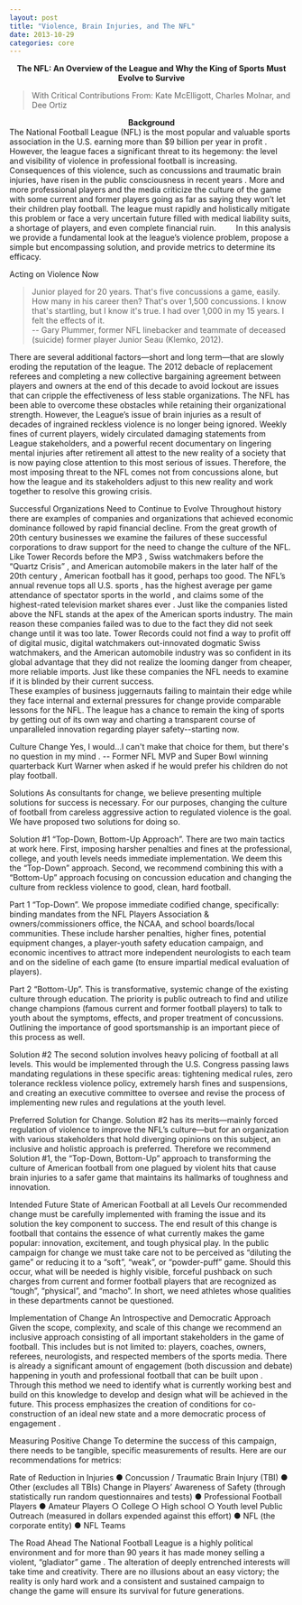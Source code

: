 ```yaml
---
layout: post
title: "Violence, Brain Injuries, and The NFL" 
date: 2013-10-29 
categories: core 
---
```


**<center>The NFL: An Overview of the League and
Why the King of Sports Must Evolve to Survive</center>**

>With Critical Contributions From:
>Kate McElligott, Charles Molnar, and Dee Ortiz

**<center>Background</center>**
The National Football League (NFL) is the most popular  and valuable sports association in the U.S. earning more than $9 billion per year in profit . However, the league faces a significant threat to its hegemony: the level and visibility of violence in professional football is increasing. Consequences of this violence, such as concussions and traumatic brain injuries, have risen in the public consciousness in recent years . More and more professional players and the media criticize the culture of the game with some current and former players going as far as saying they won’t let their children play football. The league must rapidly and holistically mitigate this problem or face a very uncertain future filled with medical liability suits, a shortage of players, and even complete financial ruin.
&nbsp;&nbsp;&nbsp;&nbsp;&nbsp;&nbsp;&nbsp;&nbsp;In this analysis we provide a fundamental look at the league’s violence problem, propose a simple but encompassing solution, and provide metrics to determine its efficacy.

Acting on Violence Now
>Junior played for 20 years. That's five concussions a game, easily. How many in his career then? That's over 1,500 concussions. I know that's startling, but I know it's true. I had over 1,000 in my 15 years. I felt the effects of it.  
-- Gary Plummer, former NFL linebacker and teammate of deceased (suicide) former player Junior Seau (Klemko, 2012).

There are several additional factors—short and long term—that are slowly eroding the reputation of the league. The 2012 debacle of replacement referees  and completing a new collective bargaining agreement between players and owners at the end of this decade to avoid lockout  are issues that can cripple the effectiveness of less stable organizations. The NFL has been able to overcome these obstacles while retaining their organizational strength. However, the League’s issue of brain injuries as a result of decades of ingrained reckless violence is no longer being ignored.  Weekly fines of current players, widely circulated damaging statements from League stakeholders, and a powerful recent documentary on lingering mental injuries after retirement all attest to the new reality of a society that is now paying close attention to this most serious of issues. Therefore, the most imposing threat to the NFL comes not from concussions alone, but how the league and its stakeholders adjust to this new reality and work together to resolve this growing crisis.

Successful Organizations Need to Continue to Evolve
Throughout history there are examples of companies and organizations that achieved economic dominance followed by rapid financial decline. From the great growth of 20th century businesses we examine the failures of these successful corporations to draw support for the need to change the culture of the NFL.
Like Tower Records before the MP3 , Swiss watchmakers before the “Quartz Crisis” , and American automobile makers in the later half of the 20th century , American football has it good, perhaps too good. The NFL’s annual revenue tops all U.S. sports , has the highest average per game attendance of spectator sports in the world , and claims some of the highest-rated television market shares ever . Just like the companies listed above the NFL stands at the apex of the American sports industry. The main reason these companies failed was to due to the fact they did not seek change until it was too late. 
Tower Records could not find a way to profit off of digital music, digital watchmakers out-innovated dogmatic Swiss watchmakers, and the American automobile industry was so confident in its global advantage that they did not realize the looming danger from cheaper, more reliable imports. Just like these companies the NFL needs to examine if it is blinded by their current success.  
These examples of business juggernauts failing to maintain their edge while they face internal and external pressures for change provide comparable lessons for the NFL. The league has a chance to remain the king of sports by getting out of its own way and charting a transparent course of unparalleled innovation regarding player safety--starting now.

Culture Change
Yes, I would…I can't make that choice for them, but there's no question in my mind .
-- Former NFL MVP and Super Bowl winning quarterback Kurt Warner when asked if he would prefer his children do not play football.



Solutions
As consultants for change, we believe presenting multiple solutions for success is necessary. For our purposes, changing the culture of football from careless aggressive action to regulated violence is the goal. We have proposed two solutions for doing so.

Solution #1
“Top-Down, Bottom-Up Approach”. There are two main tactics at work here. First, imposing harsher penalties and fines at the professional, college, and youth levels needs immediate implementation. We deem this the “Top-Down” approach. Second, we recommend combining this with a “Bottom-Up” approach focusing on concussion education and changing the culture from reckless violence to good, clean, hard football. 

Part 1 “Top-Down”.  We propose immediate codified change, specifically: binding mandates from the NFL Players Association & owners/commissioners office, the NCAA, and school boards/local communities. These include harsher penalties, higher fines, potential equipment changes, a player-youth safety education campaign, and economic incentives to attract more independent neurologists to each team and on the sideline of each game (to ensure impartial medical evaluation of players). 

Part 2 “Bottom-Up”. This is transformative, systemic change of the existing culture through education. The priority is public outreach to find and utilize change champions (famous current and former football players) to talk to youth about the symptoms, effects, and proper treatment of concussions. Outlining the importance of good sportsmanship is an important piece of this process as well.

Solution #2
The second solution involves heavy policing of football at all levels. This would be implemented through the U.S. Congress passing laws mandating regulations in these specific areas: tightening medical rules, zero tolerance reckless violence policy, extremely harsh fines and suspensions, and creating an executive committee to oversee and revise the process of implementing new rules and regulations at the youth level.

Preferred Solution for Change. Solution #2 has its merits—mainly forced regulation of violence to improve the NFL’s culture—but for an organization with various stakeholders that hold diverging opinions on this subject, an inclusive and holistic approach is preferred. Therefore we recommend Solution #1, the “Top-Down, Bottom-Up” approach to transforming the culture of American football from one plagued by violent hits that cause brain injuries to a safer game that maintains its hallmarks of toughness and innovation.

Intended Future State of American Football at all Levels
Our recommended change must be carefully implemented with framing the issue and its solution the key component to success. The end result of this change is football that contains the essence of what currently makes the game popular: innovation, excitement, and tough physical play. 
In the public campaign for change we must take care not to be perceived as “diluting the game” or reducing it to a “soft”, “weak”, or “powder-puff” game. Should this occur, what will be needed is highly visible, forceful pushback on such charges from current and former football players that are recognized as “tough”, “physical”, and “macho”. In short, we need athletes whose qualities in these departments cannot be questioned.

Implementation of Change 
An Introspective and Democratic Approach
Given the scope, complexity, and scale of this change we recommend an inclusive approach consisting of all important stakeholders in the game of football. This includes but is not limited to: players, coaches, owners, referees, neurologists, and respected members of the sports media. There is already a significant amount of engagement (both discussion and debate) happening in youth and professional football that can be built upon . Through this method we need to identify what is currently working best and build on this knowledge to develop and design what will be achieved in the future. This process emphasizes the creation of conditions for co-construction of an ideal new state and a more democratic process of engagement .
 
Measuring Positive Change
To determine the success of this campaign, there needs to be tangible, specific measurements of results. Here are our recommendations for metrics:

Rate of Reduction in Injuries
●	Concussion / Traumatic Brain Injury (TBI)
●	Other (excludes all TBIs)
Change in Players’ Awareness of Safety (through statistically run random questionnaires and tests)
●	Professional Football Players
●	Amateur Players
○	College
○	High school
○	Youth level
Public Outreach (measured in dollars expended against this effort)
●	NFL (the corporate entity)
●	NFL Teams





The Road Ahead
The National Football League is a highly political environment and for more than 90 years it has made money selling a violent, “gladiator” game . The alteration of deeply entrenched interests will take time and creativity. There are no illusions about an easy victory; the reality is only hard work and a consistent and sustained campaign to change the game will ensure its survival for future generations.
